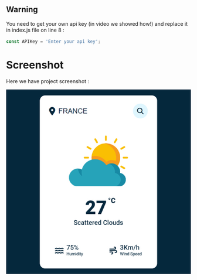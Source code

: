 ## Warning

You need to get your own api key (in video we showed how!) and replace it in index.js file on line 8 :

```javascript
const APIKey = 'Enter your api key';
```

# Screenshot

Here we have project screenshot :

![screenshot](screenshot.jpg)
